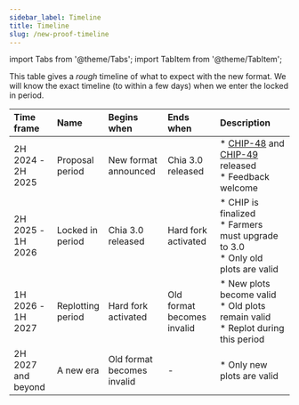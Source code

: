 ```yaml
---
sidebar_label: Timeline
title: Timeline
slug: /new-proof-timeline
---
```


import Tabs from '@theme/Tabs';
import TabItem from '@theme/TabItem';

This table gives a _rough_ timeline of what to expect with the new format. We will know the exact timeline (to within a few days) when we enter the locked in period.

| Time frame               | Name                    | Begins when                      | Ends when                        | Description                                                                                                                                                   |
| :----------------------- | :---------------------- | :------------------------------- | :------------------------------- | :------------------------------------------------------------------------------------------------------------------------------------------------------------ |
| 2H 2024 - <br/> 2H 2025  | Proposal <br/> period   | New format <br/> announced       | Chia 3.0 <br/> released          | \* [CHIP-48](https://github.com/Chia-Network/chips/pull/160) and [CHIP-49](https://github.com/Chia-Network/chips/pull/161) released <br/> \* Feedback welcome |
| 2H 2025 - <br/> 1H 2026  | Locked in <br/> period  | Chia 3.0 <br/> released          | Hard fork <br/> activated        | \* CHIP is finalized <br/> \* Farmers must upgrade to 3.0 <br/> \* Only old plots are valid                                                                   |
| 1H 2026 - <br/> 1H 2027  | Replotting <br/> period | Hard fork <br/> activated        | Old format <br/> becomes invalid | \* New plots become valid <br/> \* Old plots remain valid <br/> \* Replot during this period                                                                  |
| 2H 2027 <br/> and beyond | A new era               | Old format <br/> becomes invalid | -                                | \* Only new plots are valid                                                                                                                                   |
